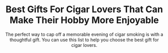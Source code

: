 ---
layout: post
title: Best Gifts For Cigar Lovers That Can Make Their Hobby More Enjoyable
subtitle: The perfect way to cap off a memorable evening of cigar smoking is with a thoughtful gift. You can use this list to help you choose the best gift for cigar lovers.
header-img: "img/post/2023/09/copied/medium_gifts_for_cigar_lovers_834b0ba247.jpg"
header-style: text
permalink: "/gifts-cigar-lovers/"
catalog: true
tags:
  - Recipients 
  - Men
--- 